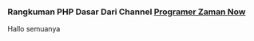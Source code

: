 ### Rangkuman PHP Dasar Dari Channel <a href="https://www.youtube.com/watch?v=TaBWhb5SPfc&list=PPSV">Programer Zaman Now</a>
Hallo semuanya 
